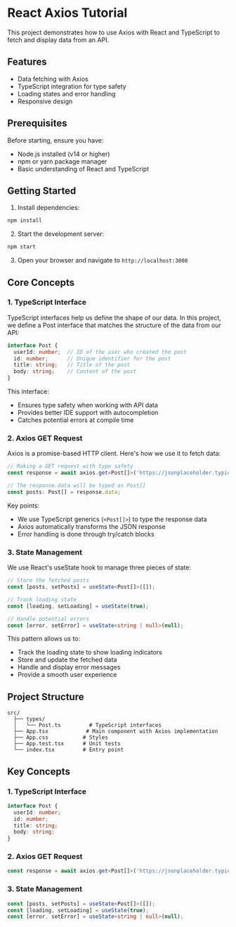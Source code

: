 # React Axios Tutorial

This project demonstrates how to use Axios with React and TypeScript to fetch and display data from an API.

## Features

- Data fetching with Axios
- TypeScript integration for type safety
- Loading states and error handling
- Responsive design

## Prerequisites

Before starting, ensure you have:
- Node.js installed (v14 or higher)
- npm or yarn package manager
- Basic understanding of React and TypeScript

## Getting Started

1. Install dependencies:
```bash
npm install
```

2. Start the development server:
```bash
npm start
```

3. Open your browser and navigate to `http://localhost:3000`

## Core Concepts

### 1. TypeScript Interface
TypeScript interfaces help us define the shape of our data. In this project, we define a Post interface that matches the structure of the data from our API:

```typescript
interface Post {
  userId: number;  // ID of the user who created the post
  id: number;      // Unique identifier for the post
  title: string;   // Title of the post
  body: string;    // Content of the post
}
```

This interface:
- Ensures type safety when working with API data
- Provides better IDE support with autocompletion
- Catches potential errors at compile time

### 2. Axios GET Request
Axios is a promise-based HTTP client. Here's how we use it to fetch data:

```typescript
// Making a GET request with type safety
const response = await axios.get<Post[]>('https://jsonplaceholder.typicode.com/posts');

// The response.data will be typed as Post[]
const posts: Post[] = response.data;
```

Key points:
- We use TypeScript generics (`<Post[]>`) to type the response data
- Axios automatically transforms the JSON response
- Error handling is done through try/catch blocks

### 3. State Management
We use React's useState hook to manage three pieces of state:

```typescript
// Store the fetched posts
const [posts, setPosts] = useState<Post[]>([]);

// Track loading state
const [loading, setLoading] = useState(true);

// Handle potential errors
const [error, setError] = useState<string | null>(null);
```

This pattern allows us to:
- Track the loading state to show loading indicators
- Store and update the fetched data
- Handle and display error messages
- Provide a smooth user experience

## Project Structure

```
src/
  ├── types/
  │   └── Post.ts         # TypeScript interfaces
  ├── App.tsx            # Main component with Axios implementation
  ├── App.css           # Styles
  ├── App.test.tsx      # Unit tests
  └── index.tsx         # Entry point
```

## Key Concepts

### 1. TypeScript Interface
```typescript
interface Post {
  userId: number;
  id: number;
  title: string;
  body: string;
}
```

### 2. Axios GET Request
```typescript
const response = await axios.get<Post[]>('https://jsonplaceholder.typicode.com/posts');
```

### 3. State Management
```typescript
const [posts, setPosts] = useState<Post[]>([]);
const [loading, setLoading] = useState(true);
const [error, setError] = useState<string | null>(null);
```


